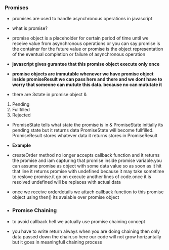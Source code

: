 ### Promises

- promises are used to handle asynchronous operations in javascript
- what is promise?
- promise object is a placeholder for certain period of time until we receive value from asynchronous operations or you can say promise is the container for the future value or promise is the object representation of the eventual completion or failure of asynchronous operation

- **javascript gives gurantee that this promise object execute only once**
- **promise objects are immutable whenever we have promise object inside promiseResult we can pass here and there and we dont have to worry that someone can mutute this data. because no can mututate it**

- there are 3state in promise object &

1. Pending
2. Fullfilled
3. Rejected

- PromiseState tells what state the promise is in & PromiseState initially its pending state but it returns data PromiseState will become fullfilled. PromiseResult stores whatever data it returns stores in PromiseResult

- **Example**
- createOrder method no longer accepts callback function and it returns the promise and iam capturing that promise inside promise variable.you can assume promise as object with some data value so as soon as it hit that line it returns promise with undefined because it may take sometime to reslove promise.it go on execute another lines of code.once it is resolved undefined will be replaces with actual data

- once we receive orderdetails we attach callback function to this promise object using then() its avaiable over promise object

- ### Promise Chaining
- to avoid callback hell we actually use promise chaining concept
- you have to write return always when you are doing chaining then only data passed down the chain.so here our code will not grow horizantally but it goes in meaningfull chaining process
